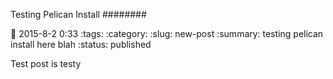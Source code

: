 Testing Pelican Install
########

:date: 2015-8-2 0:33
:tags:
:category:
:slug: new-post
:summary: testing pelican install here blah
:status: published

Test post is testy
